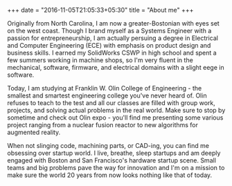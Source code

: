 +++
date = "2016-11-05T21:05:33+05:30"
title = "About me"
+++

Originally from North Carolina, I am now a greater-Bostonian with eyes set on the west coast. Though I brand myself as a Systems Engineer with a passion for entrepreneurship, I am actually persuing a degree in Electrical and Computer Engineering (ECE) with emphasis on product design and business skills. I earned my SolidWorks CSWP in high school and spent a few summers working in machine shops, so I'm very fluent in the mechanical, software, firmware, and electrical domains with a slight eege in software.

Today, I am studying at Franklin W. Olin College of Engineering - the smallest and smartest engineering college you've never heard of. Olin refuses to teach to the test and all our classes are filled with group work, projects, and solving actual problems in the real world. Make sure to stop by sometime and check out Olin expo - you'll find me presenting some various project ranging from a nuclear fusion reactor to new algorithms for augmented reality.

When not slinging code, machining parts, or CAD-ing, you can find me obsessing over startup world. I live, breathe, sleep startups and am deeply engaged with Boston and San Francisco's hardware startup scene. Small teams and big problems pave the way for innovation and I'm on a mission to make sure the world 20 years from now looks nothing like that of today.
